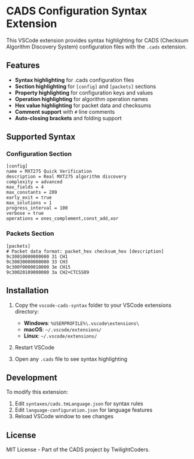 # CADS Configuration Syntax Extension

This VSCode extension provides syntax highlighting for CADS (Checksum Algorithm Discovery System) configuration files with the `.cads` extension.

## Features

- **Syntax highlighting** for .cads configuration files
- **Section highlighting** for `[config]` and `[packets]` sections
- **Property highlighting** for configuration keys and values
- **Operation highlighting** for algorithm operation names
- **Hex value highlighting** for packet data and checksums
- **Comment support** with `#` line comments
- **Auto-closing brackets** and folding support

## Supported Syntax

### Configuration Section
```cads
[config]
name = MXT275 Quick Verification
description = Real MXT275 algorithm discovery
complexity = advanced
max_fields = 4
max_constants = 209
early_exit = true
max_solutions = 1
progress_interval = 100
verbose = true
operations = ones_complement,const_add,xor
```

### Packets Section
```cads
[packets]
# Packet data format: packet_hex checksum_hex [description]
9c30010000000000 31 CH1
9c30030000000000 33 CH3
9c300f0000010000 3e CH15
9c30020109000000 3a CH2+CTCSS09
```

## Installation

1. Copy the `vscode-cads-syntax` folder to your VSCode extensions directory:
   - **Windows**: `%USERPROFILE%\.vscode\extensions\`
   - **macOS**: `~/.vscode/extensions/`
   - **Linux**: `~/.vscode/extensions/`

2. Restart VSCode

3. Open any `.cads` file to see syntax highlighting

## Development

To modify this extension:

1. Edit `syntaxes/cads.tmLanguage.json` for syntax rules
2. Edit `language-configuration.json` for language features
3. Reload VSCode window to see changes

## License

MIT License - Part of the CADS project by TwilightCoders.